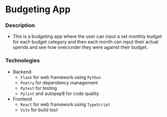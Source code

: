 # Budgeting App

### Description

* This is a budgeting app where the user can input a set monthly budget for each budget category and then each month can input their actual spends and see how over/under they were against their budget.

### Technologies

* Backend
  * `Flask` for web framework using `Python`
  * `Poetry` for dependency management
  * `Pytest` for testing
  * `Pylint` and autopep8 for code quality
* Frontend
  * `React` for web framework using `TypeScript`
  * `Vite` for build tool
